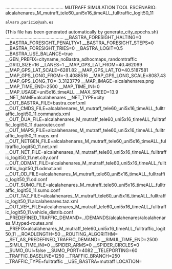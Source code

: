 .............................................
    MUTRAFF SIMULATION TOOL
    ESCENARIO: alcalahenares_M_mutraff_tele60_uni5x16_timeALL_fulltraffic_logit50_11

    alvaro.paricio@uah.es
(This file has been generated automatically by generate_city_epochs.sh)
.............................................
__BASTRA_FORESIGHT_HALTING=0
__BASTRA_FORESIGHT_PENALTY=1
__BASTRA_FORESIGHT_STEPS=0
__BASTRA_FORESIGHT_TRIES=0
__BASTRA_LOGIT=0.5
__BASTRA_USE_BALANCE=true
__GEN_PREFIX=cityname_noBastra_adhocmaps_randomtraffic
__GRID_SIZE=16
__LANES=1
__MAP_GPS_LAT_FROM=40.462099
__MAP_GPS_LAT_SCALE=6281.82
__MAP_GPS_LAT_TO=40.5187581
__MAP_GPS_LONG_FROM=-3.4088516
__MAP_GPS_LONG_SCALE=8087.43
__MAP_GPS_LONG_TO=-3.3123779
__MAP_IMAGE=alcalahenares.png
__MAP_TIME_END=2500
__MAP_TIME_INI=0
__MAP_USAGE=uni5x16_timeALL
__MAX_SPEED=13.9
__NET_NAME=alcalahenares
__NET_TYPE=city
__OUT_BASTRA_FILE=bastra.conf.xml
__OUT_CMDS_FILE=alcalahenares_M_mutraff_tele60_uni5x16_timeALL_fulltraffic_logit50_11.commands.xml
__OUT_DUA_FILE=alcalahenares_M_mutraff_tele60_uni5x16_timeALL_fulltraffic_logit50_11.duarouter.conf
__OUT_MAPS_FILE=alcalahenares_M_mutraff_tele60_uni5x16_timeALL_fulltraffic_logit50_11.maps.xml
__OUT_NETGEN_FILE=alcalahenares_M_mutraff_tele60_uni5x16_timeALL_fulltraffic_logit50_11.net.xml
__OUT_NET_FILE=alcalahenares_M_mutraff_tele60_uni5x16_timeALL_fulltraffic_logit50_11.net.city.conf
__OUT_ODMAT_FILE=alcalahenares_M_mutraff_tele60_uni5x16_timeALL_fulltraffic_logit50_11.odmat.xml
__OUT_OD_FILE=alcalahenares_M_mutraff_tele60_uni5x16_timeALL_fulltraffic_logit50_11.od.conf
__OUT_SUMO_FILE=alcalahenares_M_mutraff_tele60_uni5x16_timeALL_fulltraffic_logit50_11.sumo.conf
__OUT_TAZ_FILE=alcalahenares_M_mutraff_tele60_uni5x16_timeALL_fulltraffic_logit50_11.alcalahenares.taz.xml
__OUT_VEH_FILE=alcalahenares_M_mutraff_tele60_uni5x16_timeALL_fulltraffic_logit50_11.vehicle_distrib.conf
__PREDEFINED_TRAFFIC_DEMAND=../DEMANDS/alcalahenares/alcalahenares.M.typed-routes.xml
__PREFIX=alcalahenares_M_mutraff_tele60_uni5x16_timeALL_fulltraffic_logit50_11
__ROADLENGTH=50
__ROUTING_ALGORITHM=
__SET_AS_PREDEFINED_TRAFFIC_DEMAND=
__SIMUL_TIME_END=2500
__SIMUL_TIME_INI=0
__SPIDER_ARMS=0
__SPIDER_CIRCLES=0
__SUMO_GUI=false
__SUMO_PORT=4082
__TELEPORTING=60
__TRAFFIC_BASELINE=1250
__TRAFFIC_BRANCH=250
__TRAFFIC_TYPE=fulltraffic
__USE_BASTRA=mutraff
LOCATION=    <location netOffset="-465343.12,-4479111.07" convBoundary="0.00,0.00,8087.43,6281.82" origBoundary="-3.408842,40.462103,-3.312420,40.518754" projParameter="+proj=utm +zone=30 +ellps=WGS84 +datum=WGS84 +units=m +no_defs"/>
